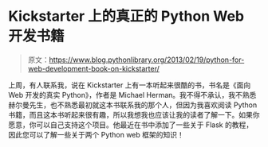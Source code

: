 # Kickstarter 上的真正的 Python Web 开发书籍

> 原文：<https://www.blog.pythonlibrary.org/2013/02/19/python-for-web-development-book-on-kickstarter/>

上周，有人联系我，说在 Kickstarter 上有一本听起来很酷的书，书名是《面向 Web 开发的真实 Python》，作者是 Michael Herman。我不得不承认，我不熟悉赫尔曼先生，也不熟悉最初就这本书联系我的那个人，但因为我喜欢阅读 Python 书籍，而且这本书听起来很有趣，所以我想我也应该让我的读者了解一下。如果你愿意，你可以自己支持这个项目。他最近在书中添加了一些关于 Flask 的教程，因此您可以了解一些关于两个 Python web 框架的知识！